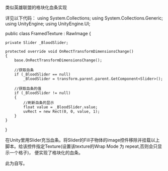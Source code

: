 类似英雄联盟的格块化血条实现

详见以下代码：
using System.Collections;
using System.Collections.Generic;
using UnityEngine;
using UnityEngine.UI;

public class FramedTexture : RawImage
{

    private Slider _BloodSlider;

    protected override void OnRectTransformDimensionsChange()
    {
        base.OnRectTransformDimensionsChange();

        //获取血条
        if (_BloodSlider == null)
            _BloodSlider = transform.parent.parent.GetComponent<Slider>();

        //获取血条的值
        if (_BloodSlider != null)
        {
            //刷新血条的显示
            float value = _BloodSlider.value;
            uvRect = new Rect(0, 0, value, 1);
        }
    }
}

在Unity里用Slider充当血条。将Slider的Fill子物体的image控件移除并挂载以上脚本。给该控件指定Texture(设置该texture的Wrap Mode 为 repeat,否则会只显示一个格子)， 便实现了格块化的血条。

此为自写。
